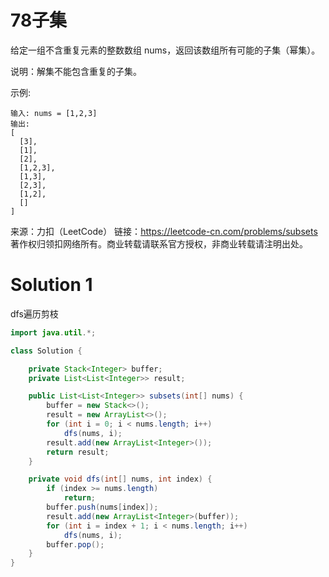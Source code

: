 # 78子集

给定一组不含重复元素的整数数组 nums，返回该数组所有可能的子集（幂集）。

说明：解集不能包含重复的子集。

示例:
```
输入: nums = [1,2,3]
输出:
[
  [3],
  [1],
  [2],
  [1,2,3],
  [1,3],
  [2,3],
  [1,2],
  []
]
```

来源：力扣（LeetCode）
链接：https://leetcode-cn.com/problems/subsets
著作权归领扣网络所有。商业转载请联系官方授权，非商业转载请注明出处。

# Solution 1
dfs遍历剪枝  
``` java
import java.util.*;

class Solution {

    private Stack<Integer> buffer;
    private List<List<Integer>> result;

    public List<List<Integer>> subsets(int[] nums) {
        buffer = new Stack<>();
        result = new ArrayList<>();
        for (int i = 0; i < nums.length; i++)
            dfs(nums, i);
        result.add(new ArrayList<Integer>());
        return result;
    }

    private void dfs(int[] nums, int index) {
        if (index >= nums.length)
            return;
        buffer.push(nums[index]);
        result.add(new ArrayList<Integer>(buffer));
        for (int i = index + 1; i < nums.length; i++)
            dfs(nums, i);
        buffer.pop();
    }
}
```
